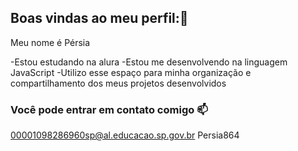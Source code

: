 ## Boas vindas ao meu perfil:💚

Meu nome é Pérsia

-Estou estudando na alura
-Estou  me desenvolvendo na linguagem JavaScript
-Utilizo esse espaço para minha organização e compartilhamento dos meus projetos desenvolvidos

### Você pode entrar em contato comigo 📫

00001098286960sp@al.educacao.sp.gov.br
Persia864
